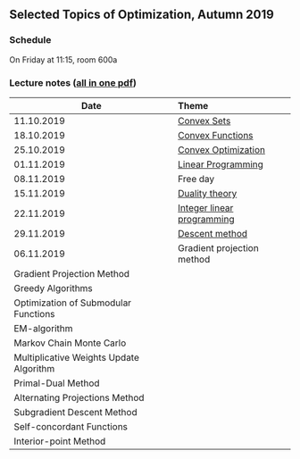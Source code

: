 ## Selected Topics of Optimization, Autumn 2019

### Schedule

On Friday at 11:15, room 600a

### Lecture notes ([all in one pdf](./autumn-2019/notes/main.pdf))

**Date** | **Theme**
---- | :-----
11.10.2019 | [Convex Sets](./autumn-2019/notes/convex_sets.pdf)
18.10.2019 | [Convex Functions](./autumn-2019/notes/convex_functions.pdf)
25.10.2019 | [Convex Optimization](./autumn-2019/notes/convex_optimization.pdf)
01.11.2019 | [Linear Programming](./autumn-2019/notes/linear_programming.pdf)
08.11.2019 | Free day
15.11.2019 | [Duality theory](./autumn-2019/notes/duality_theory.pdf)
22.11.2019 | [Integer linear programming](./autumn-2019/notes/integer_linear_programming.pdf)
29.11.2019 | [Descent method](./autumn-2019/notes/descent_method.pdf)
06.11.2019 | Gradient projection method
 | Gradient Projection Method
 | Greedy Algorithms
 | Optimization of Submodular Functions
 | EM-algorithm
 | Markov Chain Monte Carlo
 | Multiplicative Weights Update Algorithm
 | Primal-Dual Method
 | Alternating Projections Method
 | Subgradient Descent Method
 | Self-concordant Functions
 | Interior-point Method
